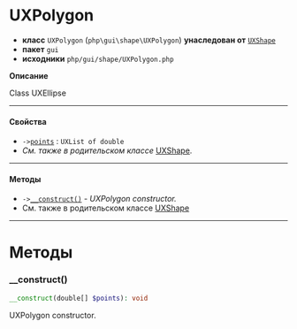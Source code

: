 # UXPolygon

- **класс** `UXPolygon` (`php\gui\shape\UXPolygon`) **унаследован от** [`UXShape`](https://github.com/jphp-group/jphp-gui-ext/blob/master/jphp-gui-ext/api-docs/classes/php/gui/shape/UXShape.ru.md)
- **пакет** `gui`
- **исходники** `php/gui/shape/UXPolygon.php`

**Описание**

Class UXEllipse

---

#### Свойства

- `->`[`points`](#prop-points) : `UXList of double`
- *См. также в родительском классе* [UXShape](https://github.com/jphp-group/jphp-gui-ext/blob/master/jphp-gui-ext/api-docs/classes/php/gui/shape/UXShape.ru.md).

---

#### Методы

- `->`[`__construct()`](#method-__construct) - _UXPolygon constructor._
- См. также в родительском классе [UXShape](https://github.com/jphp-group/jphp-gui-ext/blob/master/jphp-gui-ext/api-docs/classes/php/gui/shape/UXShape.ru.md)

---
# Методы

<a name="method-__construct"></a>

### __construct()
```php
__construct(double[] $points): void
```
UXPolygon constructor.